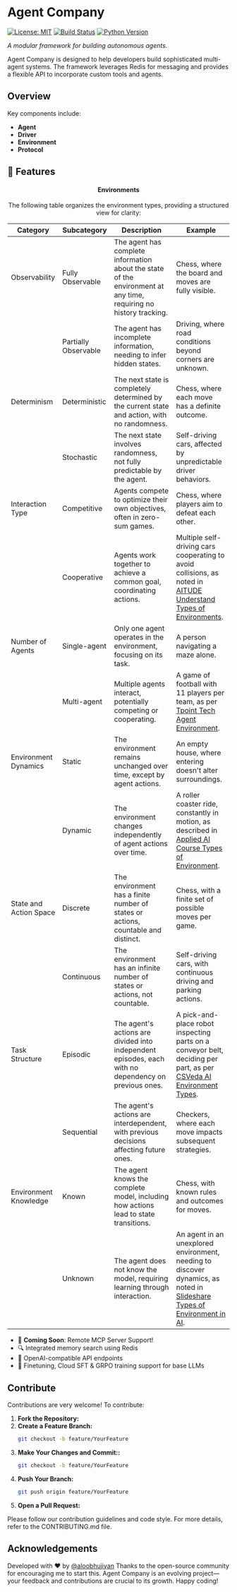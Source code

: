 # Agent Company

[![License: MIT](https://img.shields.io/badge/License-MIT-blue.svg)](LICENSE)
[![Build Status](https://img.shields.io/github/actions/workflow/status/un-seen/agent-company/ci.yml?branch=main)](https://github.com/un-seen/agent-company/actions)
[![Python Version](https://img.shields.io/badge/python-3.8%2B-blue.svg)](https://www.python.org/downloads/)


_A modular framework for building autonomous agents._

Agent Company is designed to help developers build sophisticated multi-agent systems. The framework leverages Redis for messaging and provides a flexible API to incorporate custom tools and agents.

## Overview

Key components include:
- **Agent** 
- **Driver** 
- **Environment** 
- **Protocol** 

## 🌟 Features

<div align="center">

#### Environments

The following table organizes the environment types, providing a structured view for clarity:

| Category | Subcategory | Description | Example |
|----------|-------------|-------------|---------|
| Observability | Fully Observable | The agent has complete information about the state of the environment at any time, requiring no history tracking. | Chess, where the board and moves are fully visible. |
|          | Partially Observable | The agent has incomplete information, needing to infer hidden states. | Driving, where road conditions beyond corners are unknown. |
| Determinism | Deterministic | The next state is completely determined by the current state and action, with no randomness. | Chess, where each move has a definite outcome. |
|          | Stochastic | The next state involves randomness, not fully predictable by the agent. | Self-driving cars, affected by unpredictable driver behaviors. |
| Interaction Type | Competitive | Agents compete to optimize their own objectives, often in zero-sum games. | Chess, where players aim to defeat each other. |
|          | Cooperative | Agents work together to achieve a common goal, coordinating actions. | Multiple self-driving cars cooperating to avoid collisions, as noted in [AITUDE Understand Types of Environments](https://www.aitude.com/understand-types-of-environments-in-artificial-intelligence/). |
| Number of Agents | Single-agent | Only one agent operates in the environment, focusing on its task. | A person navigating a maze alone. |
|          | Multi-agent | Multiple agents interact, potentially competing or cooperating. | A game of football with 11 players per team, as per [Tpoint Tech Agent Environment](https://www.tpointtech.com/agent-environment-in-ai). |
| Environment Dynamics | Static | The environment remains unchanged over time, except by agent actions. | An empty house, where entering doesn't alter surroundings. |
|          | Dynamic | The environment changes independently of agent actions over time. | A roller coaster ride, constantly in motion, as described in [Applied AI Course Types of Environment](https://www.appliedaicourse.com/blog/types-of-environment-in-ai/). |
| State and Action Space | Discrete | The environment has a finite number of states or actions, countable and distinct. | Chess, with a finite set of possible moves per game. |
|          | Continuous | The environment has an infinite number of states or actions, not countable. | Self-driving cars, with continuous driving and parking actions. |
| Task Structure | Episodic | The agent's actions are divided into independent episodes, each with no dependency on previous ones. | A pick-and-place robot inspecting parts on a conveyor belt, deciding per part, as per [CSVeda AI Environment Types](https://csveda.com/ai-environment-types/). |
|          | Sequential | The agent's actions are interdependent, with previous decisions affecting future ones. | Checkers, where each move impacts subsequent strategies. |
| Environment Knowledge | Known | The agent knows the complete model, including how actions lead to state transitions. | Chess, with known rules and outcomes for moves. |
|          | Unknown | The agent does not know the model, requiring learning through interaction. | An agent in an unexplored environment, needing to discover dynamics, as noted in [Slideshare Types of Environment in AI](https://www.slideshare.net/slideshow/types-of-environment-in-artificial-intelligence/125168345). |

</div>

- 🚀 **Coming Soon**: Remote MCP Server Support!
- 🔍 Integrated memory search using Redis
- 🤝 OpenAI-compatible API endpoints
- 📖 Finetuning, Cloud SFT & GRPO training support for base LLMs


## Contribute

Contributions are very welcome! To contribute:

1. **Fork the Repository:**
2. **Create a Feature Branch:**
   ```bash
   git checkout -b feature/YourFeature
   ```
3. **Make Your Changes and Commit::**
   ```bash
   git checkout -b feature/YourFeature
   ```
4. **Push Your Branch:**
   ```bash
   git push origin feature/YourFeature
   ```
5. **Open a Pull Request:**

Please follow our contribution guidelines and code style. For more details, refer to the CONTRIBUTING.md file.


## Acknowledgements
Developed with ❤️ by [@aloobhujiyan](https://twitter.com/aloobhujiyan)
Thanks to the open-source community for encouraging me to start this.
Agent Company is an evolving project—your feedback and contributions are crucial to its growth. Happy coding!
